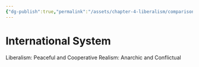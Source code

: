 ```yaml
---
{"dg-publish":true,"permalink":"/assets/chapter-4-liberalism/comparison/international-system/"}
---
```


# International System

Liberalism: Peaceful and Cooperative
Realism: Anarchic and Conflictual
